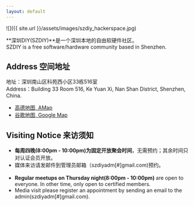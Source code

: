 ```yaml
---
layout: default
---
```


<div class="home-photo" markdown="span">
![]({{ site.url }}/assets/images/szdiy_hackerspace.jpg)
</div>

**深圳DIY(SZDIY)**是一个深圳本地的自由软硬件社区。
<br/>SZDIY is a free software/hardware community based in Shenzhen.

## Address 空间地址

地址：深圳南山区科苑西小区33栋516室
<br/>Address：Building 33 Room 516, Ke Yuan Xi, Nan Shan District, Shenzhen, China.

 * [高德地图, AMap](http://ditu.amap.com/place/B0FFIFQLC9)
 * [谷歌地图, Google Map](https://www.google.com/maps/d/u/1/viewer?mid=1UgpSQ13nyIRyFEhp2DR7v8Bxl7w&ll=22.54170420727388%2C113.94276160000004&z=18)  


## Visiting Notice 来访须知

 * **每周四晚(8:00pm - 10:00pm)为固定开放聚会时间**，无需预约；其余时间只对认证会员开放。
 * 媒体来访请发邮件到管理员邮箱（szdiyadm[#]gmail.com)预约。<br/>&nbsp;
 * **Regular meetups on Thursday night(8:00pm - 10:00pm)** are open to everyone. In other time, only open to certified members.
 * Media visit please register an appointment by sending an email to the admin(szdiyadm[#]gmail.com).
